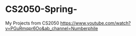 # CS2050-Spring-
My Projects from CS2050 
https://www.youtube.com/watch?v=PGuRmqpr6Oo&ab_channel=Numberphile
